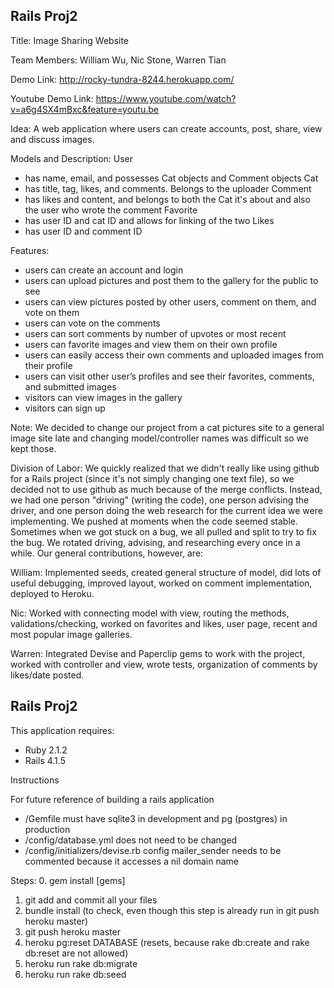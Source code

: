 Rails Proj2
-------------

Title: Image Sharing Website

Team Members: William Wu, Nic Stone, Warren Tian

Demo Link: http://rocky-tundra-8244.herokuapp.com/

Youtube Demo Link: https://www.youtube.com/watch?v=a6g4SX4mBxc&feature=youtu.be

Idea: A web application where users can create accounts, post, share, view and discuss images.

Models and Description:
User
- has name, email, and possesses Cat objects and Comment objects
Cat
- has title, tag, likes, and comments.  Belongs to the uploader
Comment
- has likes and content, and belongs to both the Cat it's about and also the user who wrote the comment
Favorite
- has user ID and cat ID and allows for linking of the two
Likes
- has user ID and comment ID

Features:
- users can create an account and login
- users can upload pictures and post them to the gallery for the public to see
- users can view pictures posted by other users, comment on them, and vote on them
- users can vote on the comments
- users can sort comments by number of upvotes or most recent
- users can favorite images and view them on their own profile
- users can easily access their own comments and uploaded images from their profile
- users can visit other user’s profiles and see their favorites, comments, and submitted images
- visitors can view images in the gallery
- visitors can sign up

Note: We decided to change our project from a cat pictures site to a general image site late and changing model/controller names was difficult so we kept those.

Division of Labor:
We quickly realized that we didn't really like using github for a Rails project (since it's not simply changing one text file), so we decided not to use github as much because of the merge conflicts. Instead, we had one person "driving" (writing the code), one person advising the driver, and one person doing the web research for the current idea we were implementing. We pushed at moments when the code seemed stable. Sometimes when we got stuck on a bug, we all pulled and split to try to fix the bug. We rotated driving, advising, and researching every once in a while. Our general contributions, however, are:

William: Implemented seeds, created general structure of model, did lots of useful debugging, improved layout, worked on comment implementation, deployed to Heroku.

Nic: Worked with connecting model with view, routing the methods, validations/checking, worked on favorites and likes, user page, recent and most popular image galleries.

Warren: Integrated Devise and Paperclip gems to work with the project, worked with controller and view, wrote tests, organization of comments by likes/date posted.

Rails Proj2
-------------

This application requires:

- Ruby 2.1.2
- Rails 4.1.5

Instructions

For future reference of building a rails application
- /Gemfile must have sqlite3 in development and pg (postgres) in production
- /config/database.yml does not need to be changed
- /config/initializers/devise.rb config mailer_sender needs to be commented because it accesses a nil domain name

Steps:
0. gem install [gems]
1. git add and commit all your files
2. bundle install (to check, even though this step is already run in git push heroku master)
3. git push heroku master
4. heroku pg:reset DATABASE (resets, because rake db:create and rake db:reset are not allowed)
5. heroku run rake db:migrate
6. heroku run rake db:seed
